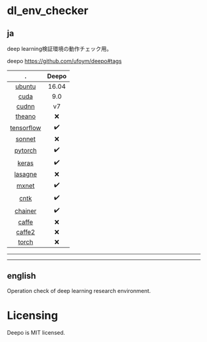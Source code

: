 # dl_env_checker

## ja

deep learning検証環境の動作チェック用。

deepo
https://github.com/ufoym/deepo#tags



.                                                  | Deepo
:------------------------------------------------: | :----------------:
 [ubuntu](https://www.ubuntu.com)                  | 16.04
 [cuda](https://developer.nvidia.com/cuda-zone)    | 9.0
 [cudnn](https://developer.nvidia.com/cudnn)       | v7
 [theano](http://deeplearning.net/software/theano) | :x:
 [tensorflow](http://www.tensorflow.org)           | :heavy_check_mark:
 [sonnet](https://github.com/deepmind/sonnet)      | :x:
 [pytorch](http://pytorch.org)                     | :heavy_check_mark:
 [keras](https://keras.io)                         | :heavy_check_mark:
 [lasagne](http://lasagne.readthedocs.io)          | :x:
 [mxnet](http://mxnet.incubator.apache.org)        | :heavy_check_mark:
 [cntk](http://cntk.ai)                            | :heavy_check_mark:
 [chainer](https://chainer.org)                    | :heavy_check_mark:
 [caffe](http://caffe.berkeleyvision.org)          | :x:
 [caffe2](https://caffe2.ai)                       | :x:
 [torch](http://torch.ch/)                         | :x:
 


---

---

## english

Operation check of deep learning research environment.



# Licensing

Deepo is MIT licensed.

